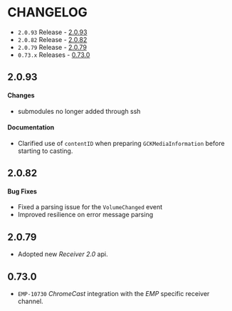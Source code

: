 # CHANGELOG

* `2.0.93` Release - [2.0.93](#2093)
* `2.0.82` Release - [2.0.82](#2082)
* `2.0.79` Release - [2.0.79](#2079)
* `0.73.x` Releases - [0.73.0](#0730)

## 2.0.93

#### Changes
* submodules no longer added through ssh

#### Documentation
* Clarified use of `contentID` when preparing `GCKMediaInformation` before starting to casting.

## 2.0.82

#### Bug Fixes
* Fixed a parsing issue for the `VolumeChanged` event
* Improved resilience on error message parsing 

## 2.0.79

* Adopted new *Receiver 2.0* api.

## 0.73.0

* `EMP-10730` *ChromeCast* integration with the *EMP* specific receiver channel.
